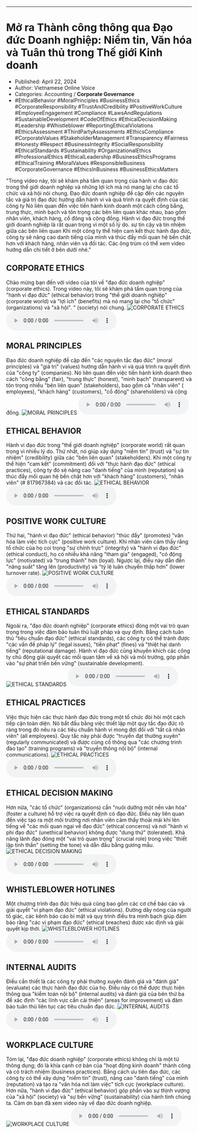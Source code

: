 
---

# Mở ra Thành công thông qua Đạo đức Doanh nghiệp: Niềm tin, Văn hóa và Tuân thủ trong Thế giới Kinh doanh

- Published: April 22, 2024
- Author: Vietnamese Online Voice
- Categories: Accounting / **Corporate Governance**
- #EthicalBehavior #MoralPrinciples #BusinessEthics #CorporateResponsibility #TrustAndCredibility #PositiveWorkCulture #EmployeeEngagement #Compliance #LawsAndRegulations #SustainableDevelopment #CodeOfEthics #EthicalDecisionMaking #Leadership #Whistleblower #ReportingEthicalViolations #EthicsAssessment #ThirdPartyAssessments #EthicsCompliance #CorporateValues #StakeholderManagement #Transparency #Fairness #Honesty #Respect #BusinessIntegrity #SocialResponsibility #EthicalStandards #Sustainability #OrganizationalEthics #ProfessionalEthics #EthicalLeadership #BusinessEthicsPrograms #EthicalTraining #MoralValues #ResponsibleBusiness #CorporateGovernance #EthicsInBusiness #BusinessEthicsMatters

"Trong video này, tôi sẽ khám phá tầm quan trọng của hành vi đạo đức trong thế giới doanh nghiệp và những lợi ích mà nó mang lại cho các tổ chức và xã hội nói chung. Đạo đức doanh nghiệp đề cập đến các nguyên tắc và giá trị đạo đức hướng dẫn hành vi và quá trình ra quyết định của các công ty Nó liên quan đến việc tiến hành kinh doanh một cách công bằng, trung thực, minh bạch và tôn trọng các bên liên quan khác nhau, bao gồm nhân viên, khách hàng, cổ đông và cộng đồng. Hành vi đạo đức trong thế giới doanh nghiệp là rất quan trọng vì một số lý do. sự tin cậy và tín nhiệm giữa các bên liên quan Khi một công ty thể hiện cam kết thực hành đạo đức, công ty sẽ nâng cao danh tiếng của mình và thúc đẩy mối quan hệ bền chặt hơn với khách hàng, nhân viên và đối tác. Các ông trùm có thể xem video hướng dẫn chi tiết ở bên dưới nhé."


## CORPORATE ETHICS

Chào mừng bạn đến với video của tôi về "đạo đức doanh nghiệp" (corporate ethics). Trong video này, tôi sẽ khám phá tầm quan trọng của "hành vi đạo đức" (ethical behavior) trong "thế giới doanh nghiệp" (corporate world) và "lợi ích" (benefits) mà nó mang lại cho "tổ chức" (organizations) và "xã hội". " (society) nói chung.
![CORPORATE ETHICS](https://http-archiver-apis-production-80.schnworks.com/storage/images/transitions/2024-04-22/transition-4354668320-Montserrat-Black-283593.jpg)
<audio controls>
    <source src="https://http-archiver-apis-production-80.schnworks.com/storage/audio/file-23015410089.mp3" type="audio/mpeg">
</audio>



## MORAL PRINCIPLES

Đạo đức doanh nghiệp đề cập đến "các nguyên tắc đạo đức" (moral principles) và "giá trị" (values) hướng dẫn hành vi và quá trình ra quyết định của "công ty" (companies). Nó liên quan đến việc tiến hành kinh doanh theo cách "công bằng" (fair), "trung thực" (honest), "minh bạch" (transparent) và tôn trọng nhiều "bên liên quan" (stakeholders), bao gồm cả "nhân viên" ( employees), "khách hàng" (customers), "cổ đông" (shareholders) và cộng đồng.
![MORAL PRINCIPLES](https://http-archiver-apis-production-80.schnworks.com/storage/images/transitions/2024-04-22/transition--25552136153-Montserrat-Thin-673AB7.jpg)
<audio controls>
    <source src="https://http-archiver-apis-production-80.schnworks.com/storage/audio/file-3750210049.mp3" type="audio/mpeg">
</audio>



## ETHICAL BEHAVIOR

Hành vi đạo đức trong "thế giới doanh nghiệp" (corporate world) rất quan trọng vì nhiều lý do. Thứ nhất, nó giúp xây dựng "niềm tin" (trust) và "sự tín nhiệm" (credibility) giữa các "bên liên quan" (stakeholders). Khi một công ty thể hiện "cam kết" (commitment) đối với "thực hành đạo đức" (ethical practices), công ty đó sẽ nâng cao "danh tiếng" của mình (reputation) và thúc đẩy mối quan hệ bền chặt hơn với "khách hàng" (customers), "nhân viên" (# 817967384) và các đối tác.
![ETHICAL BEHAVIOR](https://http-archiver-apis-production-80.schnworks.com/storage/images/transitions/2024-04-22/transition-8235317126-Montserrat-Medium-512DA8.jpg)
<audio controls>
    <source src="https://http-archiver-apis-production-80.schnworks.com/storage/audio/file-13275938133.mp3" type="audio/mpeg">
</audio>



## POSITIVE WORK CULTURE

Thứ hai, "hành vi đạo đức" (ethical behavior) "thúc đẩy" (promotes) "văn hóa làm việc tích cực" (positive work culture). Khi nhân viên cảm thấy rằng tổ chức của họ coi trọng "sự chính trực" (integrity) và "hành vi đạo đức" (ethical conduct), họ có nhiều khả năng "tham gia" (engaged), "có động lực" (motivated) và "trung thành" hơn (loyal). Ngược lại, điều này dẫn đến "năng suất" tăng lên (productivity) và "tỷ lệ luân chuyển thấp hơn" (lower turnover rate).
![POSITIVE WORK CULTURE](https://http-archiver-apis-production-80.schnworks.com/storage/images/transitions/2024-04-22/transition-7380600608-Montserrat-ExtraBold-880E4F.jpg)
<audio controls>
    <source src="https://http-archiver-apis-production-80.schnworks.com/storage/audio/file-24631310835.mp3" type="audio/mpeg">
</audio>



## ETHICAL STANDARDS

Ngoài ra, "đạo đức doanh nghiệp" (corporate ethics) đóng một vai trò quan trọng trong việc đảm bảo tuân thủ luật pháp và quy định. Bằng cách tuân thủ "tiêu chuẩn đạo đức" (ethical standards), các công ty có thể tránh được "các vấn đề pháp lý" (legal issues), "tiền phạt" (fines) và "thiệt hại danh tiếng" (reputational damage). Hành vi đạo đức cũng khuyến khích các công ty chủ động giải quyết các mối quan tâm về xã hội và môi trường, góp phần vào "sự phát triển bền vững" (sustainable development).
![ETHICAL STANDARDS](https://http-archiver-apis-production-80.schnworks.com/storage/images/transitions/2024-04-22/transition-46300346633-Montserrat-Medium-7B1FA2.jpg)
<audio controls>
    <source src="https://http-archiver-apis-production-80.schnworks.com/storage/audio/file-26578752844.mp3" type="audio/mpeg">
</audio>



## ETHICAL PRACTICES

Việc thực hiện các thực hành đạo đức trong một tổ chức đòi hỏi một cách tiếp cận toàn diện. Nó bắt đầu bằng việc thiết lập một quy tắc đạo đức rõ ràng trong đó nêu ra các tiêu chuẩn hành vi mong đợi đối với "tất cả nhân viên" (all employees). Quy tắc này phải được "truyền đạt thường xuyên" (regularly communicated) và được củng cố thông qua "các chương trình đào tạo" (training programs) và "truyền thông nội bộ" (internal communications).
![ETHICAL PRACTICES](https://http-archiver-apis-production-80.schnworks.com/storage/images/transitions/2024-04-22/transition--16551213906-Montserrat-Medium-303F9F.jpg)
<audio controls>
    <source src="https://http-archiver-apis-production-80.schnworks.com/storage/audio/file-35097813994.mp3" type="audio/mpeg">
</audio>



## ETHICAL DECISION MAKING

Hơn nữa, "các tổ chức" (organizations) cần "nuôi dưỡng một nền văn hóa" (foster a culture) hỗ trợ việc ra quyết định có đạo đức. Điều này liên quan đến việc tạo ra một môi trường nơi nhân viên cảm thấy thoải mái khi lên tiếng về "các mối quan ngại về đạo đức" (ethical concerns) và nơi "hành vi phi đạo đức" (unethical behavior) không được "dung thứ" (tolerated). Khả năng lãnh đạo đóng một "vai trò quan trọng" (crucial role) trong việc "thiết lập tinh thần" (setting the tone) và dẫn đầu bằng gương mẫu.
![ETHICAL DECISION MAKING](https://http-archiver-apis-production-80.schnworks.com/storage/images/transitions/2024-04-22/transition-26221130910-Montserrat-Thin-7B1FA2.jpg)
<audio controls>
    <source src="https://http-archiver-apis-production-80.schnworks.com/storage/audio/file-43832356870.mp3" type="audio/mpeg">
</audio>



## WHISTLEBLOWER HOTLINES

Một chương trình đạo đức hiệu quả cũng bao gồm các cơ chế báo cáo và giải quyết "vi phạm đạo đức" (ethical violations). Đường dây nóng của người tố giác, các kênh báo cáo bí mật và quy trình điều tra minh bạch giúp đảm bảo rằng "các vi phạm đạo đức" (ethical breaches) được xác định và giải quyết kịp thời.
![WHISTLEBLOWER HOTLINES](https://http-archiver-apis-production-80.schnworks.com/storage/images/transitions/2024-04-22/transition-14073731897-Montserrat-Black-880E4F.jpg)
<audio controls>
    <source src="https://http-archiver-apis-production-80.schnworks.com/storage/audio/file-1487525575.mp3" type="audio/mpeg">
</audio>



## INTERNAL AUDITS

Điều cần thiết là các công ty phải thường xuyên đánh giá và "đánh giá" (evaluate) các thực hành đạo đức của họ. Điều này có thể được thực hiện thông qua "kiểm toán nội bộ" (internal audits) và đánh giá của bên thứ ba để xác định "các lĩnh vực cần cải thiện" (areas for improvement) và đảm bảo tuân thủ liên tục các tiêu chuẩn đạo đức.
![INTERNAL AUDITS](https://http-archiver-apis-production-80.schnworks.com/storage/images/transitions/2024-04-22/transition--13465514906-Montserrat-SemiBold-673AB7.jpg)
<audio controls>
    <source src="https://http-archiver-apis-production-80.schnworks.com/storage/audio/file-17302552465.mp3" type="audio/mpeg">
</audio>



## WORKPLACE CULTURE

Tóm lại, "đạo đức doanh nghiệp" (corporate ethics) không chỉ là một từ thông dụng; đó là khía cạnh cơ bản của "hoạt động kinh doanh" thành công và có trách nhiệm (business practices). Bằng cách ưu tiên đạo đức, các công ty có thể xây dựng "niềm tin" (trust), nâng cao "danh tiếng" của mình (reputation) và tạo ra "văn hóa nơi làm việc" tích cực (workplace culture). Hơn nữa, "hành vi đạo đức" (ethical behavior) góp phần vào sự thịnh vượng của "xã hội" (society) và "sự bền vững" (sustainability) của hành tinh chúng ta. Cảm ơn bạn đã xem video này về đạo đức doanh nghiệp.
![WORKPLACE CULTURE](https://http-archiver-apis-production-80.schnworks.com/storage/images/transitions/2024-04-22/transition--5521637369-Montserrat-SemiBold-303F9F.jpg)
<audio controls>
    <source src="https://http-archiver-apis-production-80.schnworks.com/storage/audio/file-30838528674.mp3" type="audio/mpeg">
</audio>

